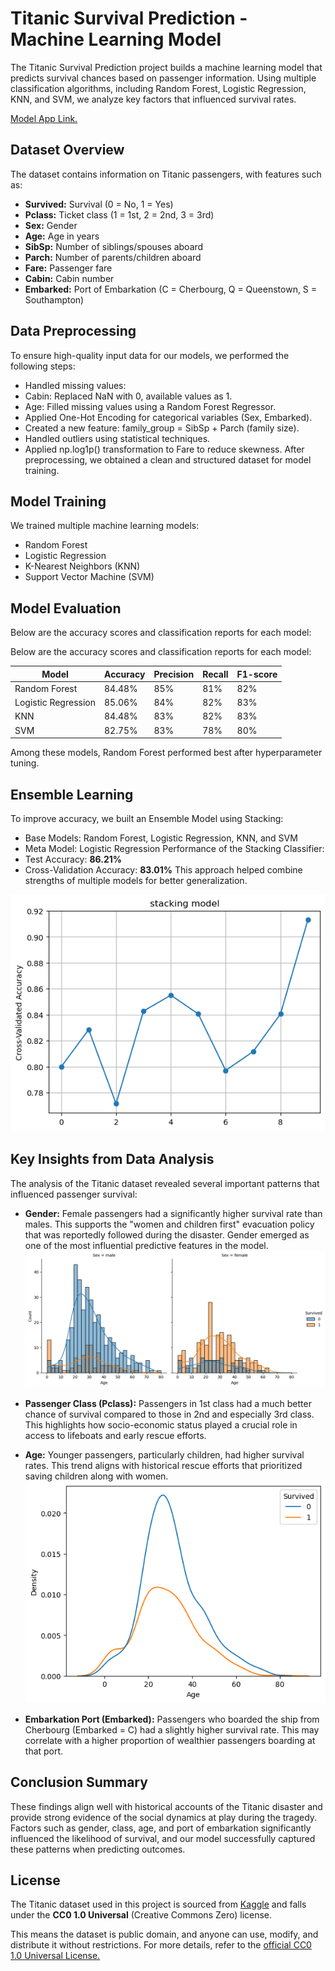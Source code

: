 
# Titanic Survival Prediction - Machine Learning Model

The Titanic Survival Prediction project builds a machine learning model that predicts survival chances based on passenger information. Using multiple classification algorithms, including Random Forest, Logistic Regression, KNN, and SVM, we analyze key factors that influenced survival rates.

[Model App Link.](https://titanic-ml-app-sy98kkydvazjkqkwzqcmyg.streamlit.app/)
## Dataset Overview

The dataset contains information on Titanic passengers, with features such as:

- **Survived:** Survival (0 = No, 1 = Yes)
- **Pclass:** Ticket class (1 = 1st, 2 = 2nd, 3 = 3rd)
- **Sex:** Gender
- **Age:** Age in years
- **SibSp:** Number of siblings/spouses aboard
- **Parch:** Number of parents/children aboard
- **Fare:** Passenger fare
- **Cabin:** Cabin number
- **Embarked:** Port of Embarkation (C = Cherbourg, Q = Queenstown, S = Southampton)



## Data Preprocessing
To ensure high-quality input data for our models, we performed the following steps:
- Handled missing values:
- Cabin: Replaced NaN with 0, available values as 1.
- Age: Filled missing values using a Random Forest Regressor.
- Applied One-Hot Encoding for categorical variables (Sex, Embarked).
- Created a new feature: family_group = SibSp + Parch (family size).
- Handled outliers using statistical techniques.
- Applied np.log1p() transformation to Fare to reduce skewness.
After preprocessing, we obtained a clean and structured dataset for model training.

##  Model Training

We trained multiple machine learning models:
- Random Forest
- Logistic Regression
- K-Nearest Neighbors (KNN)
- Support Vector Machine (SVM)

## Model Evaluation
Below are the accuracy scores and classification reports for each model:

Below are the accuracy scores and classification reports for each model:

| Model               | Accuracy | Precision | Recall | F1-score |
|---------------------|----------|-----------|--------|----------|
| Random Forest       | 84.48%   | 85%       | 81%    | 82%      |
| Logistic Regression | 85.06%   | 84%       | 82%    | 83%      |
| KNN                 | 84.48%   | 83%       | 82%    | 83%      |
| SVM                 | 82.75%   | 83%       | 78%    | 80%      |


Among these models, Random Forest performed best after hyperparameter tuning.

## Ensemble Learning
To improve accuracy, we built an Ensemble Model using Stacking:
- Base Models: Random Forest, Logistic Regression, KNN, and SVM
- Meta Model: Logistic Regression
Performance of the Stacking Classifier:
- Test Accuracy: **86.21%**
- Cross-Validation Accuracy: **83.01%**
This approach helped combine strengths of multiple models for better generalization.

![Stacking Classifier Results](images/stacking_results.png)
## Key Insights from Data Analysis
The analysis of the Titanic dataset revealed several important patterns that influenced passenger survival:

- **Gender:** Female passengers had a significantly higher survival rate than males. This supports the "women and children first" evacuation policy that was reportedly followed during the disaster. Gender emerged as one of the most influential predictive features in the model.
![Gender](images/Gender.png)

- **Passenger Class (Pclass):** Passengers in 1st class had a much better chance of survival compared to those in 2nd and especially 3rd class. This highlights how socio-economic status played a crucial role in access to lifeboats and early rescue efforts.

- **Age:** Younger passengers, particularly children, had higher survival rates. This trend aligns with historical rescue efforts that prioritized saving children along with women.
![Age](images/Age.png)

- **Embarkation Port (Embarked):** Passengers who boarded the ship from Cherbourg (Embarked = C) had a slightly higher survival rate. This may correlate with a higher proportion of wealthier passengers boarding at that port.

## Conclusion Summary
These findings align well with historical accounts of the Titanic disaster and provide strong evidence of the social dynamics at play during the tragedy.
Factors such as gender, class, age, and port of embarkation significantly influenced the likelihood of survival, and our model successfully captured these patterns when predicting outcomes.


## License
The Titanic dataset used in this project is sourced from [Kaggle](https://www.kaggle.com/datasets/yasserh/titanic-dataset) and falls under the **CC0 1.0 Universal** (Creative Commons Zero) license.

This means the dataset is public domain, and anyone can use, modify, and distribute it without restrictions.
For more details, refer to the 
[official CC0 1.0 Universal License.](https://creativecommons.org/publicdomain/zero/1.0/)
